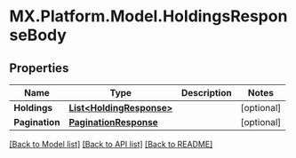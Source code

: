 # MX.Platform.Model.HoldingsResponseBody

## Properties

Name | Type | Description | Notes
------------ | ------------- | ------------- | -------------
**Holdings** | [**List&lt;HoldingResponse&gt;**](HoldingResponse.md) |  | [optional] 
**Pagination** | [**PaginationResponse**](PaginationResponse.md) |  | [optional] 

[[Back to Model list]](../README.md#documentation-for-models) [[Back to API list]](../README.md#documentation-for-api-endpoints) [[Back to README]](../README.md)


